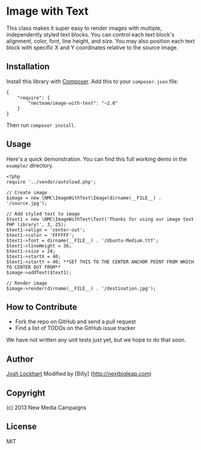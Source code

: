 # Image with Text

This class makes it super easy to render images with multiple, independently styled
text blocks. You can control each text block's alignment, color, font, line height, and size.
You may also position each text block with specific X and Y coordinates relative to the
source image.

## Installation

Install this library with [Composer](http://getcomposer.org). Add this to your `composer.json` file:

    {
        "require": {
            "nmcteam/image-with-text": "~2.0"
        }
    }

Then run `composer install`.

## Usage

Here's a quick demonstration. You can find this full working demo in the `example/`
directory.

    <?php
    require '../vendor/autoload.php';

    // Create image
    $image = new \NMC\ImageWithText\Image(dirname(__FILE__) . '/source.jpg');

    // Add styled text to image
    $text1 = new \NMC\ImageWithText\Text('Thanks for using our image text PHP library!', 3, 25);
    $text1->align = 'center-out';
    $text1->color = 'FFFFFF';
    $text1->font = dirname(__FILE__) . '/Ubuntu-Medium.ttf';
    $text1->lineHeight = 36;
    $text1->size = 24;
    $text1->startX = 40;
    $text1->startY = 40; **SET THIS TO THE CENTER ANCHOR POINT FROM WHICH TO CENTER OUT FROM**
    $image->addText($text1);

    // Render image
    $image->render(dirname(__FILE__) . '/destination.jpg');


## How to Contribute

* Fork the repo on GitHub and send a pull request
* Find a list of TODOs on the GitHub issue tracker

We have not written any unit tests just yet, but we hope to do that soon.

## Author

[Josh Lockhart](http://www.newmediacampaigns.com/about/team/josh-lockhart)
Modified by [Billy] (http://nextbigleap.com)

## Copyright

(c) 2013 New Media Campaigns

## License

MIT
